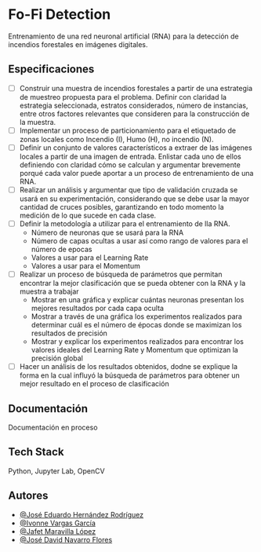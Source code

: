 
# Fo-Fi Detection

Entrenamiento de una red neuronal artificial (RNA) para la detección de incendios forestales en imágenes digitales.



## Especificaciones

- [ ]  Construir una muestra de incendios forestales a partir de una estrategia de muestreo propuesta para el problema. Definir con claridad la estrategia seleccionada, estratos considerados, número de instancias, entre otros factores relevantes que consideren para la construcción de la muestra.
- [ ]  Implementar un proceso de particionamiento para el etiquetado de zonas locales como Incendio (I), Humo (H), no incendio (N). 
- [ ]  Definir un conjunto de valores característicos a extraer de las imágenes locales a partir de una imagen de entrada. Enlistar cada uno de ellos definiendo con claridad cómo se calculan y argumentar brevemente porqué cada valor puede aportar a un proceso de entrenamiento de una RNA.
- [ ]  Realizar un análisis y argumentar que tipo de validación cruzada se usará en su experimentación, considerando que se debe usar la mayor cantidad de cruces posibles, garantizando en todo momento la medición de lo que sucede en cada clase.
- [ ]  Definir la metodología a utilizar para el entrenamiento de lla RNA.
    - Número de neuronas que se usará para la RNA
    - Número de capas ocultas a usar así como rango de valores para el número de epocas 
    - Valores a usar para el Learning Rate
    - Valores a usar para el Momentum
- [ ]  Realizar un proceso de búsqueda de parámetros que permitan encontrar la mejor clasificación que se pueda obtener con la RNA y la muestra a trabajar
    - Mostrar en una gráfica y explicar cuántas neuronas presentan los mejores resultados por cada capa oculta
    - Mostrar a través de una gráfica los experimentos realizados para determinar cuál es el número de épocas donde se maximizan los resultados de precisión
    - Mostrar y explicar los experimentos realizados para encontrar los valores ideales del Learning Rate y Momentum que optimizan la precisión global
- [ ]  Hacer un análisis de los resultados obtenidos, dodne se explique la forma en la cual influyó la búsqueda de parámetros para obtener un mejor resultado en el proceso de clasificación

## Documentación

Documentación en proceso


## Tech Stack

Python, Jupyter Lab, OpenCV




## Autores

- [@José Eduardo Hernández Rodríguez](https://www.instagram.com/__edhe/)
- [@Ivonne Vargas García](https://www.instagram.com/ivonne_v.g/)
- [@Jafet Maravilla López](https://www.instagram.com/__edhe/)
- [@José David Navarro Flores](https://www.facebook.com/profile.php?id=100009211793484&sk=about_details/)
